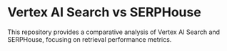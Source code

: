 # Vertex AI Search vs SERPHouse 
This repository provides a comparative analysis of Vertex AI Search and SERPHouse, focusing on retrieval performance metrics.
